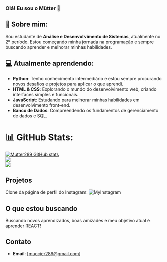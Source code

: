 ### Olá! Eu sou o Mütter 👋

## 💫 Sobre mim:
Sou estudante de **Análise e Desenvolvimento de Sistemas**, atualmente no 2º período. Estou começando minha jornada na programação e sempre buscando aprender e melhorar minhas habilidades.

## 💻 Atualmente aprendendo:
- **Python**: Tenho conhecimento intermediário e estou sempre procurando novos desafios e projetos para aplicar o que aprendi.
- **HTML & CSS**: Explorando o mundo do desenvolvimento web, criando interfaces simples e funcionais.
- **JavaScript**: Estudando para melhorar minhas habilidades em desenvolvimento front-end.
- **Banco de Dados**: Compreendendo os fundamentos de gerenciamento de dados e SQL.

# 📊 GitHub Stats:
[![Mutter289 GitHub stats](https://github-readme-stats.vercel.app/api?username=Mutter289&theme=radical)](https://github.com/Mutter289/github-readme-stats)<br/>
![](https://github-readme-streak-stats.herokuapp.com/?user=Mutter289&theme=radical&hide_border=false)<br/>
![](https://github-readme-stats.vercel.app/api/top-langs/?username=Mutter289&theme=radical&hide_border=false&include_all_commits=false&count_private=false&layout=compact)

## Projetos
Clone da página de perfil do Instagram:
![MyInstagram](https://mutter289.github.io/MyInstagram/)

## O que estou buscando
Buscando novos aprendizados, boas amizades e meu objetivo atual é aprender REACT!

## Contato
- **Email**: [muccier289@gmail.com]
